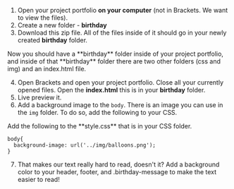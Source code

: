 1. Open your project portfolio **on your computer** (not in Brackets.  We want to view the files).
2. Create a new folder - **birthday**
3. Download this zip file.  All of the files inside of it should go in your newly created **birthday** folder.
<div class="note">
Now you should have a **birthday** folder inside of your project portfolio, and inside of that **birthday** folder there are two other folders (css and img) and an index.html file.
</div>

4. Open Brackets and open your project portfolio.  Close all your currently opened files.  Open the **index.html** this is in your **birthday** folder.
5. Live preview it.
6. Add a background image to the `body`.  There is an image you can use in the `img` folder.  To do so, add the following to your CSS.
<div class="note">
Add the following to the **style.css** that is in your CSS folder.
<div class="highlight"><pre><code class="language-css" data-lang="css"><span class="nt">body</span><span class="p">{</span>
  <span class="k">background-image</span><span class="o">:</span> <span class="sx">url('../img/balloons.png')</span><span class="p">;</span>
<span class="p">}</span>
</code></pre></div>
</div>

7. That makes our text really hard to read, doesn't it?  Add a background color to your header, footer, and .birthday-message to make the text easier to read!